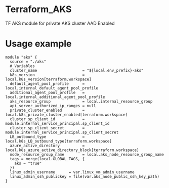 # Terraform_AKS
TF AKS module for private AKS cluster AAD Enabled
# Usage example
    module "aks" {
      source = "./aks"
      # Variables
      cluster_name                    = "${local.env_prefix}-aks"
      k8s_version                     = local.k8s_version[terraform.workspace]
      default_agent_pool_profile      = local.internal_default_agent_pool_profile
      additional_agent_pool_profile   = local.internal_additional_agent_pool_profile
      aks_resource_group              = local.internal_resource_group
      api_server_authorized_ip_ranges = null
      private_cluster_enabled         = local.k8s_private_cluster_enabled[terraform.workspace]
      cluster_sp_client_id            = module.internal_service_principal.sp_client_id
      cluster_sp_client_secret        = module.internal_service_principal.sp_client_secret
      LB_outbound_type                = local.k8s_LB_outbound_type[terraform.workspace]
      azure_active_directory          = local.k8s_azure_active_directory_block[terraform.workspace]
      node_resource_group_name        = local.aks_node_resource_group_name
      tags = merge(local.GLOBAL_TAGS, {
        aks = "true"
      })
      linux_admin_username      = var.linux_vm_admin_username
      linux_admin_ssh_publickey = file(var.aks_node_public_ssh_key_path)
    }
